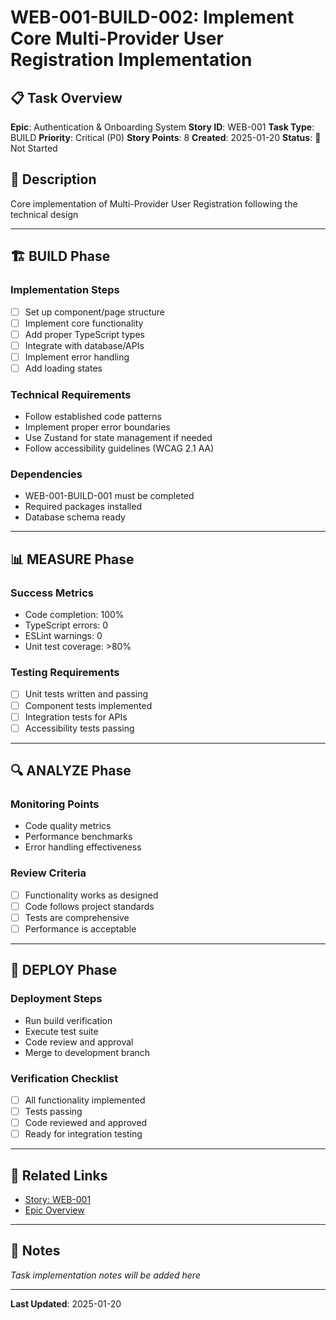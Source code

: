 # WEB-001-BUILD-002: Implement Core Multi-Provider User Registration Implementation

## 📋 Task Overview
**Epic**: Authentication & Onboarding System
**Story ID**: WEB-001
**Task Type**: BUILD
**Priority**: Critical (P0)
**Story Points**: 8
**Created**: 2025-01-20
**Status**: 🔴 Not Started

## 📝 Description
Core implementation of Multi-Provider User Registration following the technical design

---

## 🏗️ BUILD Phase
### Implementation Steps
- [ ] Set up component/page structure
- [ ] Implement core functionality
- [ ] Add proper TypeScript types
- [ ] Integrate with database/APIs
- [ ] Implement error handling
- [ ] Add loading states

### Technical Requirements
- Follow established code patterns
- Implement proper error boundaries
- Use Zustand for state management if needed
- Follow accessibility guidelines (WCAG 2.1 AA)

### Dependencies
- WEB-001-BUILD-001 must be completed
- Required packages installed
- Database schema ready

---

## 📊 MEASURE Phase
### Success Metrics
- Code completion: 100%
- TypeScript errors: 0
- ESLint warnings: 0
- Unit test coverage: >80%

### Testing Requirements
- [ ] Unit tests written and passing
- [ ] Component tests implemented
- [ ] Integration tests for APIs
- [ ] Accessibility tests passing

---

## 🔍 ANALYZE Phase
### Monitoring Points
- Code quality metrics
- Performance benchmarks
- Error handling effectiveness

### Review Criteria
- [ ] Functionality works as designed
- [ ] Code follows project standards
- [ ] Tests are comprehensive
- [ ] Performance is acceptable

---

## 🚀 DEPLOY Phase
### Deployment Steps
- Run build verification
- Execute test suite
- Code review and approval
- Merge to development branch

### Verification Checklist
- [ ] All functionality implemented
- [ ] Tests passing
- [ ] Code reviewed and approved
- [ ] Ready for integration testing

---

## 🔗 Related Links
- [Story: WEB-001](../../../stories-by-epic/epic-01-authentication-onboarding/WEB-001-multi-provider-user-registration.md)
- [Epic Overview](../../../stories-by-epic/epic-01-authentication-onboarding/index.md)

---

## 📝 Notes
*Task implementation notes will be added here*

---
**Last Updated**: 2025-01-20
